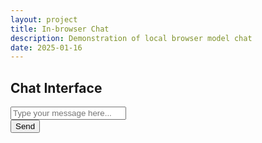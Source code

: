 ```yaml
---
layout: project
title: In-browser Chat
description: Demonstration of local browser model chat
date: 2025-01-16
---
```


<!-- UIkit CSS -->
<link rel="stylesheet" href="https://cdn.jsdelivr.net/npm/uikit@3.6.16/dist/css/uikit.min.css" />

<!-- UIkit JS -->
<script src="https://cdn.jsdelivr.net/npm/uikit@3.6.16/dist/js/uikit.min.js"></script>
<script src="https://cdn.jsdelivr.net/npm/uikit@3.6.16/dist/js/uikit-icons.min.js"></script>

<div class="uk-container uk-margin-top">
    <h2 class="uk-heading-line"><span>Chat Interface</span></h2>
    <div id="chat-display" class="uk-card uk-card-default uk-card-body uk-margin"></div>
    <form id="chat-form" class="uk-form-stacked">
        <div class="uk-margin">
            <input class="uk-input" type="text" id="user-input" placeholder="Type your message here...">
        </div>
        <button class="uk-button uk-button-primary" type="submit">Send</button>
    </form>
</div>

<script type="module">
import { pipeline } from "https://cdn.jsdelivr.net/npm/@huggingface/transformers@3.0.0";

// Create a text generation pipeline
const generator = await pipeline(
  "text-generation",
  "onnx-community/Qwen2.5-0.5B-Instruct",
  { dtype: "q4", device: "webgpu" },
);

// Define the list of messages
const messages = [
  { role: "system", content: "You are a helpful assistant." },
  { role: "user", content: "Tell me a funny joke." },
];

// Generate a response
const output = await generator(messages, { max_new_tokens: 128 });
document.getElementById('chat-form').addEventListener('submit', async (event) => {
    event.preventDefault();
    const userInput = document.getElementById('user-input').value;
    if (userInput.trim() === '') return;

    // Display user message
    const chatDisplay = document.getElementById('chat-display');
    chatDisplay.innerHTML += `<div class="uk-alert-primary" uk-alert>${userInput}</div>`;

    // Add user message to messages
    messages.push({ role: "user", content: userInput });

    // Generate a response
    const output = await generator(messages, { max_new_tokens: 128 });
    const response = output[0].generated_text.at(-1).content;

    // Display assistant response
    chatDisplay.innerHTML += `<div class="uk-alert-success" uk-alert>${response}</div>`;

    // Clear input field
    document.getElementById('user-input').value = '';
});
</script>

